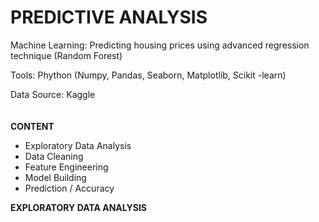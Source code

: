 # PREDICTIVE ANALYSIS
Machine Learning: Predicting housing prices using advanced regression technique (Random Forest)

Tools: Phython (Numpy, Pandas, Seaborn, Matplotlib, Scikit -learn)

Data Source: Kaggle <br />
<br />
<br />
**CONTENT**
- Exploratory Data Analysis
- Data Cleaning
- Feature Engineering
- Model Building
- Prediction / Accuracy

**EXPLORATORY DATA ANALYSIS**
